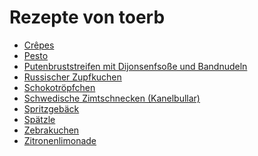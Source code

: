 Rezepte von toerb
=====================

* [Crêpes](Crepes.md)
* [Pesto](pesto.md)
* [Putenbruststreifen mit Dijonsenfsoße und Bandnudeln](putenbrust_dijonsenf.md)
* [Russischer Zupfkuchen](russischer_zupfkuchen.md)
* [Schokotröpfchen](schokotroepfchen.md)
* [Schwedische Zimtschnecken (Kanelbullar)](schwedische_zimtschnecken.md)
* [Spritzgebäck](spritzgebaeck.md)
* [Spätzle](Spaetzle.md)
* [Zebrakuchen](zebrakuchen.md)
* [Zitronenlimonade](zitronenlimonade.md)

